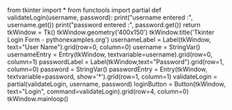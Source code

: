 from tkinter import *
from functools import partial
def validateLogin(username, password):
print("username entered :", username.get())
print("password entered :", password.get())
return
tkWindow = Tk()
tkWindow.geometry('400x150')
tkWindow.title('Tkinter Login Form - pythonexamples.org')
usernameLabel = Label(tkWindow, text="User Name").grid(row=0, column=0)
username = StringVar()
usernameEntry = Entry(tkWindow, textvariable=username).grid(row=0, column=1)
passwordLabel = Label(tkWindow,text="Password").grid(row=1, column=0)
password = StringVar()
passwordEntry = Entry(tkWindow, textvariable=password, show='*').grid(row=1, column=1)
validateLogin = partial(validateLogin, username, password)
loginButton = Button(tkWindow, text="Login", command=validateLogin).grid(row=4, column=0)
tkWindow.mainloop()
